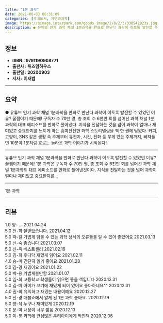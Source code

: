 ```yaml
---
title: "1분 과학"
date: 2021-06-03 06:31:09
categories: [국내도서, 자연과과학]
image: https://bimage.interpark.com/goods_image/2/8/2/3/338542823s.jpg
description: ● 유튜브 인기 과학 채널 1분과학을 만화로 만난다 과학이 이토록 발전할 수 있었던 이유? 꿀잼이기 때문에! 구독자 수 70만 명, 총 조회 수 6천만 회를 넘어선 과학 채널 1분과학의 대표 에피소드를 만화로 풀어냈다. 지식을 전달하는 것을 넘어 과학이 얼마나 재미있고 중요한지를 느끼
---
```


## **정보**

- **ISBN : 9791190908771**
- **출판사 : 위즈덤하우스**
- **출판일 : 20200903**
- **저자 : 이재범**

------



## **요약**

●  유튜브 인기 과학 채널 1분과학을 만화로 만난다 과학이 이토록 발전할 수 있었던 이유? 꿀잼이기 때문에! 구독자 수 70만 명, 총 조회 수 6천만 회를 넘어선 과학 채널 1분과학의 대표 에피소드를 만화로 풀어냈다. 지식을 전달하는 것을 넘어 과학이 얼마나 재미있고 중요한지를 느끼게 하는 흥미진진한 과학 스토리텔링을 책 한 권에 담았다. 커피, 고양이, SNS 같은 생활 속 주제부터 유전자, 시간, 진화 등 무게 있는 주제까지, 빠져들면 10분이 1분처럼 흐르는 놀라운 과학 이야기가 시작된다!

------

유튜브 인기 과학 채널 1분과학을 만화로 만난다
과학이 이토록 발전할 수 있었던 이유? 꿀잼이기 때문에! 1분 과학은 구독자 수 70만 명, 총 조회 수 6천만 회를 넘어선 과학 채널 1분과학의 대표 에피소드를 만화로 풀어낸것이다. 지식을 전달하는 것을 넘어 과학이 얼마나 재미있고 중요한지를... 

------


1분 과학 

------


## **리뷰** 

1.0 양- ... 2021.04.24 <br/>5.0 전-희 잘받았습니다. 2021.04.12 <br/>5.0 곽-길 가볍게 읽을 수 있는 과학 상식의 오류들을 알 수 있어 좋았어요 2021.03.13 <br/>5.0 신-숙 좋습니다 2021.03.07 <br/>5.0 신-옥 베스트셀러 2021.02.19 <br/>5.0 김-희 후다닥 재밌게 읽어요 2021.02.11 <br/>4.0 송-미 간단히 읽기 좋아요 2021.01.28 <br/>5.0 김-경 재밌어요 2021.01.22 <br/>5.0 박-용 가볍게볼만함 2021.01.07 <br/>5.0 임-희 고등학교 학생들이 읽으면 좋을 책입니다 2020.12.31 <br/>5.0 김-미 아이가 보기에 재밌게 되어 있어요 좋아하네요^^ 2020.12.31 <br/>4.0 권-희 유익하고 재밌는 내용이예요 2020.12.27 <br/>5.0 신-경 매불쇼에서 알게 된 1분 과학 좋아요.  2020.12.19 <br/>5.0 양-석 누구나 재미있게 2020.12.19 <br/>3.0 문-미 내용이 너무 짧음 2020.12.13 <br/>5.0 이-분 과학에 관심많은 우리아이에게 딱인책 2020.12.06 <br/>